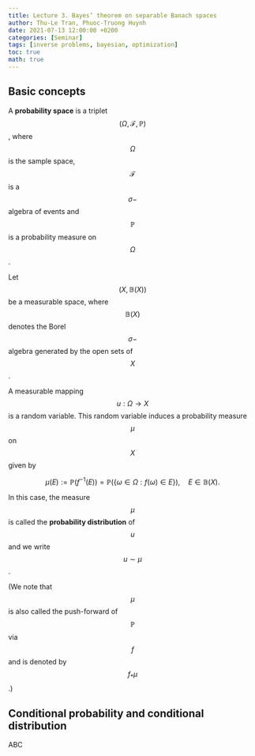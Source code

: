 ```yaml
---
title: Lecture 3. Bayes’ theorem on separable Banach spaces
author: Thu-Le Tran, Phuoc-Truong Huynh
date: 2021-07-13 12:00:00 +0200
categories: [Seminar]
tags: [inverse problems, bayesian, optimization]
toc: true
math: true
---
```


## **Basic concepts**

A **probability space** is a triplet $$(\Omega, \mathcal{F}, \mathbb{P})$$, where $$\Omega$$ is the sample space, $$\mathcal{F}$$ is a $$\sigma-$$ algebra of events and $$\mathbb{P}$$ is a probability measure on $$\Omega$$.

Let $$(X,\mathbb{B}(X))$$ be a measurable space, where $$\mathbb{B}(X)$$ denotes the Borel $$\sigma-$$ algebra generated by the open sets of $$X$$.

A measurable mapping $$u: \Omega \to X$$ is a random variable. This random variable induces a probability measure $$\mu$$ on $$X$$ given by

$$\mu(E):= \mathbb{P}(f^{-1}(E)) = \mathbb{P}\left(\left\{\omega \in \Omega: f(\omega) \in E\right\}\right),\quad E \in \mathbb{B}(X).$$

In this case, the measure $$\mu$$ is called the **probability distribution** of $$u$$ and we write $$u \sim \mu$$.

(We note that $$\mu$$ is also called the push-forward of $$\mathbb{P}$$ via $$f$$ and is denoted by $$f_*\mu$$.)

## **Conditional probability and conditional distribution**

ABC
